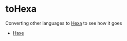 # toHexa

Converting other languages to [Hexa](https://hexalang.github.io) to see how it goes

- [Haxe](Haxe)

